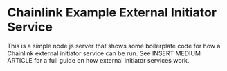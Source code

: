 # Chainlink Example External Initiator Service
This is a simple node js server that shows some boilerplate code for how a Chainlink external initiator service can be run.
See INSERT MEDIUM ARTICLE for a full guide on how external initiator services work.
